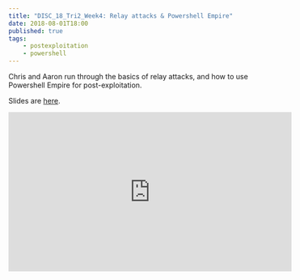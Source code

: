 ```yaml
---
title: "DISC_18_Tri2_Week4: Relay attacks & Powershell Empire"
date: 2018-08-01T18:00
published: true
tags:
    - postexploitation
    - powershell
---
```


Chris and Aaron run through the basics of relay attacks, and how to use Powershell Empire for post-exploitation.

Slides are [here](https://docs.google.com/presentation/d/1efdDozFRPSqqjXXDZXHmHBeeSEu8zUJL6YjYYRTGyeg/edit#slide=id.p).

<iframe width="560" height="315" src="https://www.youtube.com/embed/s1dyxjU0LLg" frameborder="0" allow="accelerometer; autoplay; encrypted-media; gyroscope; picture-in-picture" allowfullscreen></iframe>
